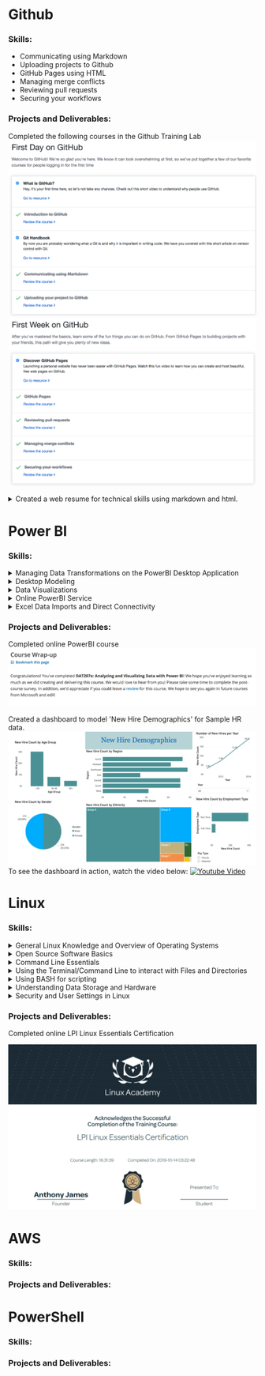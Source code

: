 # Github 
### Skills:
- Communicating using Markdown
- Uploading projects to Github
- GitHub Pages using HTML
- Managing merge conflicts
- Reviewing pull requests
- Securing your workflows

### Projects and Deliverables:
Completed the following courses in the Github Training Lab
![Day 1](https://raw.githubusercontent.com/czehentner98/Technical-Skills-Resume/master/Screen%20Shot%202019-09-30%20at%208.49.46%20PM.png)
![Week 1](https://raw.githubusercontent.com/czehentner98/Technical-Skills-Resume/master/Screen%20Shot%202019-09-30%20at%208.50.11%20PM.png)
<details>
<summary>Created a web resume for technical skills using markdown and html.</summary>
  This leveraged different skills such as html programming, uploading and inserting images, and commiting updates to the master branch. Most of my focus in creating this template was placed on taking the Jekyll template and customizing it. Github has a set of standard themes for webpages, so I was able to find the html file for the "architect" theme and make personal changes from there such as: adding my headshot and personal information to the sidebar, changing the default header (my repository name) to a customized title and subtitle, and formatting text within the body of the page. 
  
   The biggest issue I ran into was getting the headshot image to appear on the page. It was my understanding that in order to get an image to appear in Github, I would have to have the image in my repository and format the source based on its location within my repository. After several failed attempts at getting this to work, I tried adding the web address of the image as the source and the picture began showing up on my page. 
</details>


# Power BI
### Skills:
<details>
<summary>Managing Data Transformations on the PowerBI Desktop Application</summary>
  -
</details>  
<details>
<summary>Desktop Modeling</summary>
  -giuiguho
</details> 
<details>
<summary>Data Visualizations</summary>
  
  - Developed familiarity with creating standard graphs and charts as well as PowerBI specific graphics like waterfalls and funnel charts.
  
  - Adding filters/slicers to change reports
  
  - Showing max, min, trends, averages, and forecasts
  
  - Drilling down to look at data visuals in a hierarchy
</details>  
<details>
<summary>Online PowerBI Service</summary>
  
  - Used 'Quick Insight Generators. PowerBI uses algorithms to look for significant trends and facts within data.
  
  - Pinning visuals from one dashboard to another and embedding media sources and text via widgets.
  
  - Organizing navigation pane using featured/favorite dashboards and filtering dashboard based on who created it.
  
  - Exposure to setting alerts to track data changes and using the 'Admin Portal' to track user usage.
</details>  
<details>
<summary>Excel Data Imports and Direct Connectivity</summary>
  -hviyvyv
</details> 

### Projects and Deliverables:
Completed online PowerBI course
![Proof of Completion](https://raw.githubusercontent.com/czehentner98/Technical-Skills-Resume/master/Proof%20of%20PowerBI%20Completion.png)

Created a dashboard to model 'New Hire Demographics' for Sample HR data.
![Dashboard Picture](https://raw.githubusercontent.com/czehentner98/Technical-Skills-Resume/master/HR%20Dashboard.png)
To see the dashboard in action, watch the video below:
[![Youtube Video](https://i.ytimg.com/vi/gQOR47AbiPs/hqdefault.jpg)](https://www.youtube.com/watch?v=gQOR47AbiPs&feature=youtu.be)

# Linux
### Skills:
<details>
<summary>General Linux Knowledge and Overview of Operating Systems</summary>
  -
</details>  
<details>
<summary>Open Source Software Basics</summary>
  -
</details> 
<details>
<summary>Command Line Essentials</summary>
  - 
</details>  
<details>
<summary>Using the Terminal/Command Line to interact with Files and Directories</summary>
  - 
</details>  
<details>
<summary>Using BASH for scripting</summary>
  -
</details> 
<details>
<summary>Understanding Data Storage and Hardware</summary>
  -
</details> 
<details>
<summary>Security and User Settings in Linux</summary>
  -
</details> 

### Projects and Deliverables:
Completed online LPI Linux Essentials Certification

![Linux Certificate](https://github.com/czehentner98/Technical-Skills-Resume/blob/master/Linux%20Certificate.PNG?raw=true)


# AWS
### Skills:
### Projects and Deliverables:

# PowerShell
### Skills:
### Projects and Deliverables:

